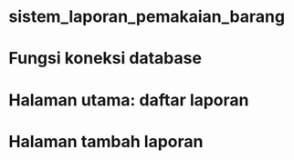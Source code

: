 # sistem_laporan_pemakaian_barang


# Fungsi koneksi database
# Halaman utama: daftar laporan
# Halaman tambah laporan
